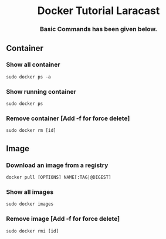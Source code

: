 <h1 align="center">Docker Tutorial Laracast</h1>
<h3 align="center">Basic Commands has been given below.</h3>

## Container

### Show all container
`sudo docker ps -a`

### Show running container
`sudo docker ps`

### Remove container [Add -f for force delete]
`sudo docker rm [id]`

## Image

### Download an image from a registry

`docker pull [OPTIONS] NAME[:TAG|@DIGEST]`

### Show all images
`sudo docker images`

### Remove image [Add -f for force delete]
`sudo docker rmi [id]`